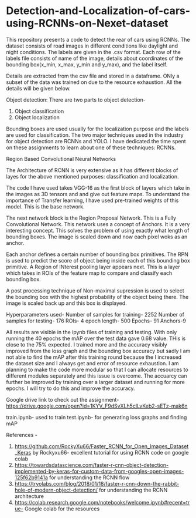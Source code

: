 # Detection-and-Localization-of-cars-using-RCNNs-on-Nexet-dataset
This repository presents a code to detect the rear of cars using RCNNs. The dataset consists of road images in different conditions like daylight and night conditions. The labels are given in the .csv format. Each row of the labels file consists of name of the image, details about coordinates of the bounding box(x_min, x_max, y_min and y_max), and the label itself. 

Details are extracted from the csv file and stored in a dataframe. ONly a subset of the data was trained on due to the resource exhaustion. All the details will be given below.  

Object detection: There are two parts to object detection- 
1. Object classification
2. Object localization

Bounding boxes are used usually for the localization purpose and the labels are used for classification. The two major techniques used in the industry for object detection are RCNNs and YOLO. I have dedicated the time spent on these assignments to learn about one of these techniques: RCNNs.

Region Based Convolutional Neural Networks

The Architecture of RCNN is very extensive as it has different blocks of layes for the above mentioned purposes: classification and localization.

The code I have used takes VGG-16 as the first block of layers which take in the images as 3D tensors and and give out feature maps. To understand the importance of Transfer learning, I have used pre-trained weights of this model. This is the base network. 

The next network block is the Region Proposal Network. This is a Fully Convolutional Network. This network uses a concept of Anchors. It is a very interesting concept. This solves the problem of using exactly what length of bounding boxes. The image is scaled down and now each pixel woks as an anchor. 

Each anchor defines a certain number of bounding box primitives. The RPN is used to predict the score of object being inside each of this bounding box primitive. A Region of INterest pooling layer appears next. This is a layer which takes in ROIs of the feature map to compare and classify each bounding box.

A post processing technique of Non-maximal supression is used to select the bounding box with the highest probability of the object being there. The image is scaled back up and this box is displayed. 

Hyperparameters used-
Number of samples for training- 2252
Number of samples for testing- 176
ROIs- 4
epoch length- 500
Epochs- 91
Anchors-9

All results are visible in the ipynb files of training and testing. With only running the 40 epochs the mAP over the test data gave 0.68 value. THis is close to the 75% expected. I trained more and the accuracy visibly improved from the loss graph and the bounding box accuracy but sadly I am not able to find the mAP after this training round because the I increased the dataset size and I always get and error of resource exhaustion. I am planning to make the code more modular so that I can allocate resources to different modules separately and this issue is overcome. The accuarcy can further be improved by training over a larger dataset and running for more epochs. I will try to do this and improve the accuracy. 

Google drive link to check out the assignment- https://drive.google.com/open?id=1KYV_F9dSvXLh5clLvKeb2-sETz-mak6n

train.ipynb- used to train
test.ipynb- for generating loss graphs and finding mAP

References -

1. https://github.com/RockyXu66/Faster_RCNN_for_Open_Images_Dataset_Keras by Rockyxu66- excellent tutorial for using RCNN code on google colab
2. https://towardsdatascience.com/faster-r-cnn-object-detection-implemented-by-keras-for-custom-data-from-googles-open-images-125f62b9141a for understanding the RCNN flow
3. https://tryolabs.com/blog/2018/01/18/faster-r-cnn-down-the-rabbit-hole-of-modern-object-detection/ for understanding the RCNN architecture
4. https://colab.research.google.com/notebooks/welcome.ipynb#recent=true- Google colab for the resources




